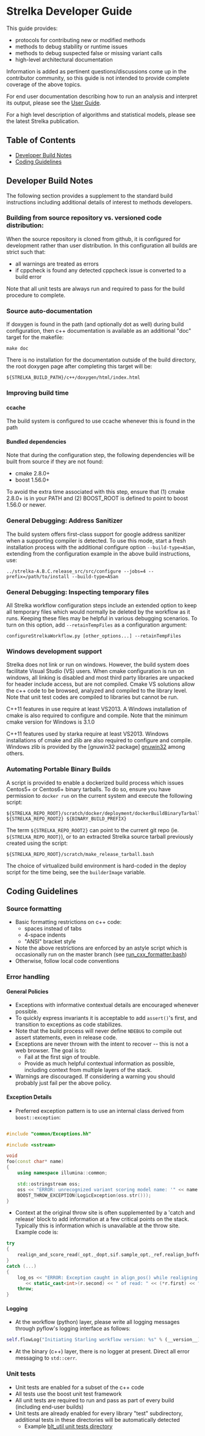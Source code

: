 <link rel='stylesheet' href='guideStyle.css' />

Strelka Developer Guide
=======================

This guide provides:
* protocols for contributing new or modified methods
* methods to debug stability or runtime issues
* methods to debug suspected false or missing variant calls
* high-level architectural documentation

Information is added as pertinent questions/discussions come up in the contributor community,
so this guide is not intended to provide complete coverage of the above topics.

For end user documentation describing how to run an analysis and interpret its output,
please see the [User Guide](strelkaUserGuide.md).

For a high level description of algorithms and statistical models, please see
the latest Strelka publication.


## Table of Contents
* [Developer Build Notes](#developer-build-notes)
* [Coding Guidelines](#coding-guidelines)

## Developer Build Notes

The following section provides a supplement to the standard build
instructions including additional details of interest to methods
developers.

### Building from source repository vs. versioned code distribution:

When the source repository is cloned from github, it is configured for development
rather than user distribution. In this configuration all builds are strict
such that:
* all warnings are treated as errors
* if cppcheck is found any detected cppcheck issue is converted to a build error

Note that all unit tests are always run and required to pass for the build
procedure to complete.

### Source auto-documentation

If doxygen is found in the path (and optionally dot as well) during
build configuration, then c++ documentation is available as an
additional "doc" target for the makefile:

    make doc

There is no installation for the documentation outside of the build
directory, the root doxygen page after completing this target will be:

    ${STRELKA_BUILD_PATH}/c++/doxygen/html/index.html

### Improving build time

#### ccache

The build system is configured to use ccache whenever this is
found in the path

#### Bundled dependencies

Note that during the configuration step, the following dependencies will be
built from source if they are not found:

* cmake 2.8.0+
* boost 1.56.0+

To avoid the extra time associated with this step, ensure that (1)
cmake 2.8.0+ is in your PATH and (2) BOOST\_ROOT is defined to point
to boost 1.56.0 or newer.

### General Debugging: Address Sanitizer

The build system offers first-class support for google address sanitizer
when a supporting compiler is detected. To use this mode, start a fresh
installation process with the additional configure option `--build-type=ASan`,
extending from the configuration example in the above build instructions, use:

    ../strelka-A.B.C.release_src/src/configure --jobs=4 --prefix=/path/to/install --build-type=ASan

### General Debugging: Inspecting temporary files

All Strelka workflow configuration steps include an extended option to keep all temporary
files which would normally be deleted by the workflow as it runs. Keeping these
files may be helpful in various debugging scenarios. To turn on this option, add
`--retainTempFiles` as a configuration argument:

    configureStrelkaWorkflow.py [other_options...] --retainTempFiles
 
### Windows development support

Strelka does not link or run on windows. However, the build system does
facilitate Visual Studio (VS) users. When cmake configuration is run
on windows, all linking is disabled and most third party libraries are
unpacked for header include access, but are not compiled. Cmake VS
solutions allow the c++ code to be browsed, analyzed and compiled to
the library level.  Note that unit test codes are compiled to
libraries but cannot be run.

C++11 features in use require at least VS2013. A Windows
installation of cmake is also required to configure and compile.
Note that the minimum cmake version for Windows is 3.1.0

C++11 features used by starka require at least VS2013. Windows
installations of cmake and zlib are also required to configure and
compile. Windows zlib is provided by the [gnuwin32
package] [gnuwin32] among others.

[gnuwin32]:http://gnuwin32.sourceforge.net/packages/zlib.htm

### Automating Portable Binary Builds 

A script is provided to enable a dockerized build process which
issues Centos5+ or Centos6+ binary tarballs. To do so, ensure you
have permission to `docker run` on the current system and execute the
following script:

```
${STRELKA_REPO_ROOT}/scratch/docker/deployment/dockerBuildBinaryTarball.bash ${STRELKA_REPO_ROOT2} ${BINARY_BUILD_PREFIX}
```

The term `${STRELKA_REPO_ROOT2}` can point to the current git repo (ie. `${STRELKA_REPO_ROOT}`),
or to an extracted Strelka source tarball previously created using the script:

```
${STRELKA_REPO_ROOT}/scratch/make_release_tarball.bash
```

The choice of virtualized build environment is hard-coded in the deploy script for the time being,
see the `builderImage` variable.

## Coding Guidelines

### Source formatting

* Basic formatting restrictions on c++ code:
  * spaces instead of tabs
  * 4-space indents
  * "ANSI" bracket style
* Note the above restrictions are enforced by an astyle script which is occasionally run on the master branch (see [run_cxx_formatter.bash](../../scratch/source_check_and_format/run_cxx_formatter.bash))
* Otherwise, follow local code conventions

### Error handling

#### General Policies
* Exceptions with informative contextual details are encouraged whenever possible.
* To quickly express invariants it is acceptable to add `assert()`'s first, and transition to exceptions as code stabilizes.
* Note that the build process will never define `NDEBUG` to compile out assert statements, even in release code.
* Exceptions are never thrown with the intent to recover -- this is not a web browser. The goal is to:
  * Fail at the first sign of trouble.
  * Provide as much helpful contextual information as possible, including context from multiple layers of the stack.
* Warnings are discouraged. If considering a warning you should probably just fail per the above policy.

#### Exception Details
* Preferred exception pattern is to use an internal class derived from `boost::exception`:
 
```c++

#include "common/Exceptions.hh"

#include <sstream>

void
foo(const char* name)
{
    using namespace illumina::common;

    std::ostringstream oss;
    oss << "ERROR: unrecognized variant scoring model name: '" << name << "'\n";
    BOOST_THROW_EXCEPTION(LogicException(oss.str()));
}
```
 
* Context at the original throw site is often supplemented by a 'catch and release' block to add
information at a few critical points on the stack. Typically this is information which
is unavailable at the throw site. Example code is:

```c++
try
{
    realign_and_score_read(_opt,_dopt,sif.sample_opt,_ref,realign_buffer_range,rseg,sif.indel_sync());
}
catch (...)
{
    log_os << "ERROR: Exception caught in align_pos() while realigning segment: "
	   << static_cast<int>(r.second) << " of read: " << (*r.first) << "\n";
    throw;
}
```

#### Logging

* At the workflow (python) layer, please write all logging messages through pyflow's logging interface as follows:
```python
self.flowLog("Initiating Starling workflow version: %s" % (__version__)
```

* At the binary (c++) layer, there is no logger at present. Direct all error messaging to `std::cerr`.

### Unit tests
* Unit tests are enabled for a subset of the c++ code
* All tests use the boost unit test framework
* All unit tests are required to run and pass as part of every build (including end-user builds)
* Unit tests are already enabled for every library "test" subdirectory, additional tests in these directories will be automatically detected 
  * Example [blt_util unit tests directory](../c++/lib/blt_util/test)

